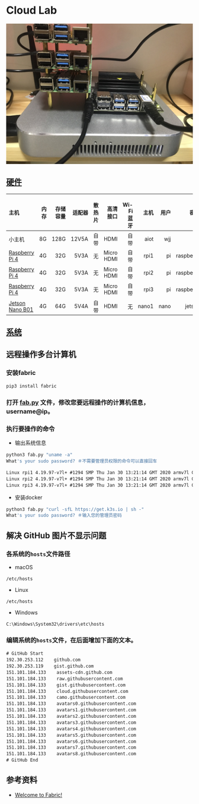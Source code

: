 # Cloud Lab
![](logo.jpg)

## [硬件](hardware)
| 主机                                                                                 | 内存   | 存储<br>容量 | 适配器 | 散热片 | 高清接口    |　Wi-Fi<br>蓝牙 | 主机   | 用户 | 密码     |
| :---                                                                                | ----:  | ----:   | ---: | ---: | ---:      | ---:        | ---:  | ---:| ---:     |
| 小主机 | 8G | 128G | 12V5A | 自带 | HDMI | 自带 | aiot | wjj | |
| [Raspberry Pi 4](https://www.raspberrypi.org/products/raspberry-pi-4-model-b/)      | 4G     | 32G     | 5V3A | 无   | Micro HDMI | 自带 | rpi1  | pi  | raspberry |
| [Raspberry Pi 4](https://www.raspberrypi.org/products/raspberry-pi-4-model-b/)      | 4G     | 32G     | 5V3A | 无   | Micro HDMI | 自带 | rpi2  | pi  | raspberry |
| [Raspberry Pi 4](https://www.raspberrypi.org/products/raspberry-pi-4-model-b/)      | 4G     | 32G     | 5V3A | 无   | Micro HDMI | 自带 | rpi3  | pi  | raspberry |
| [Jetson Nano B01](https://developer.nvidia.com/embedded/jetson-nano)                | 4G     | 64G     | 5V4A | 自带 | HDMI       | 无   | nano1 | nano| jetson    |

## [系统](system)

## 远程操作多台计算机
### 安装fabric
```bash
pip3 install fabric
```

### 打开 [fab.py](fab.py) 文件，修改您要远程操作的计算机信息，username@ip。

### 执行要操作的命令
* 输出系统信息
```bash
python3 fab.py "uname -a"
What's your sudo password? ＃不需要管理员权限的命令可以直接回车
```
```txt
Linux rpi1 4.19.97-v7l+ #1294 SMP Thu Jan 30 13:21:14 GMT 2020 armv7l GNU/Linux
Linux rpi2 4.19.97-v7l+ #1294 SMP Thu Jan 30 13:21:14 GMT 2020 armv7l GNU/Linux
Linux rpi3 4.19.97-v7l+ #1294 SMP Thu Jan 30 13:21:14 GMT 2020 armv7l GNU/Linux
```

* 安装docker
```bash
python3 fab.py "curl -sfL https://get.k3s.io | sh -"
What's your sudo password? ＃输入您的管理员密码
```


## 解决 GitHub 图片不显示问题
### 各系统的```hosts```文件路径
* macOS
```
/etc/hosts
```
* Linux
```
/etc/hosts
```
* Windows
```
C:\Windows\System32\drivers\etc\hosts
```

### 编辑系统的```hosts```文件，在后面增加下面的文本。
```txt
# GitHub Start
192.30.253.112    github.com
192.30.253.119    gist.github.com
151.101.184.133    assets-cdn.github.com
151.101.184.133    raw.githubusercontent.com
151.101.184.133    gist.githubusercontent.com
151.101.184.133    cloud.githubusercontent.com
151.101.184.133    camo.githubusercontent.com
151.101.184.133    avatars0.githubusercontent.com
151.101.184.133    avatars1.githubusercontent.com
151.101.184.133    avatars2.githubusercontent.com
151.101.184.133    avatars3.githubusercontent.com
151.101.184.133    avatars4.githubusercontent.com
151.101.184.133    avatars5.githubusercontent.com
151.101.184.133    avatars6.githubusercontent.com
151.101.184.133    avatars7.githubusercontent.com
151.101.184.133    avatars8.githubusercontent.com
# GitHub End
```

## 参考资料
* [Welcome to Fabric!](https://www.fabfile.org/)
